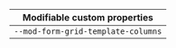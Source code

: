 | Modifiable custom properties       |
| ---------------------------------- |
| `--mod-form-grid-template-columns` |
